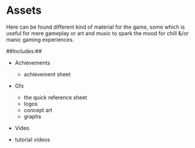 # Assets

Here can be found different kind of material for the game, some which is useful for mere gameplay or art and music to spark the mood for chill &/or manic gaming experiences. 

##Includes:##

* Achievements
  * achievement sheet
* Gfx
  * the quick reference sheet
  * logos
  * concept art
  * graphs

* Video
 * tutorial videos
